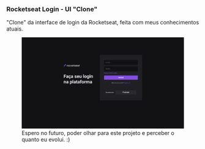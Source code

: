 ### Rocketseat Login - UI "Clone"

"Clone" da interface de login da Rocketseat, feita com meus conhecimentos atuais.

<figure>
  <img src="/imagem/meuClone.png">
  <figcaption>Espero no futuro, poder olhar para este projeto e perceber o quanto eu evolui. :)</figcaption>
<figure>


